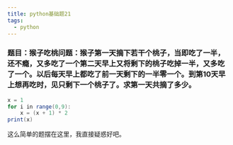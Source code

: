 ```yaml
---
title: python基础题21
tags:
  - python
---
```

### 题目：猴子吃桃问题：猴子第一天摘下若干个桃子，当即吃了一半，还不瘾，又多吃了一个第二天早上又将剩下的桃子吃掉一半，又多吃了一个。以后每天早上都吃了前一天剩下的一半零一个。到第10天早上想再吃时，见只剩下一个桃子了。求第一天共摘了多少。
```java
x = 1
for i in range(0,9):
    x = (x + 1) * 2
print(x)
```



这么简单的题摆在这里，我直接疑惑好吧。
